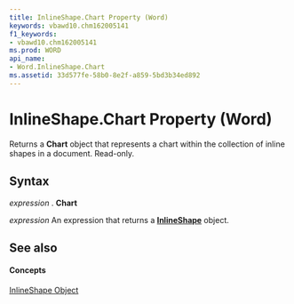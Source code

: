 ```yaml
---
title: InlineShape.Chart Property (Word)
keywords: vbawd10.chm162005141
f1_keywords:
- vbawd10.chm162005141
ms.prod: WORD
api_name:
- Word.InlineShape.Chart
ms.assetid: 33d577fe-58b0-8e2f-a859-5bd3b34ed892
---
```



# InlineShape.Chart Property (Word)

Returns a  **Chart** object that represents a chart within the collection of inline shapes in a document. Read-only.


## Syntax

 _expression_ . **Chart**

 _expression_ An expression that returns a **[InlineShape](inlineshape-object-word.md)** object.


## See also


#### Concepts


[InlineShape Object](inlineshape-object-word.md)

